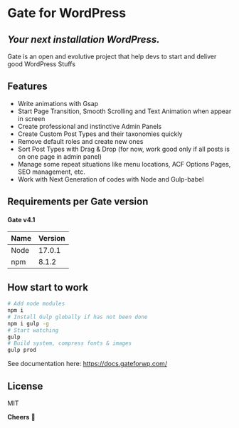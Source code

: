 # Gate for WordPress
## _Your next installation WordPress._

Gate is an open and evolutive project that help devs to start and deliver good WordPress Stuffs

## Features
- Write animations with Gsap
- Start Page Transition, Smooth Scrolling and Text Animation when appear in screen
- Create professional and instinctive Admin Panels
- Create Custom Post Types and their taxonomies quickly
- Remove default roles and create new ones
- Sort Post Types with Drag & Drop (for now, work good only if all posts is on one page in admin panel)
- Manage some repeat situations like menu locations, ACF Options Pages, SEO management, etc.
- Work with Next Generation of codes with Node and Gulp-babel


## Requirements per Gate version
#### Gate v4.1
| Name | Version |
| ------ | ------ |
| Node | 17.0.1 |
| npm | 8.1.2 |

## How start to work
```sh
# Add node modules
npm i
# Install Gulp globally if has not been done
npm i gulp -g
# Start watching
gulp
# Build system, compress fonts & images
gulp prod
```
See documentation here: https://docs.gateforwp.com/

## License
MIT

**Cheers** 🍻
